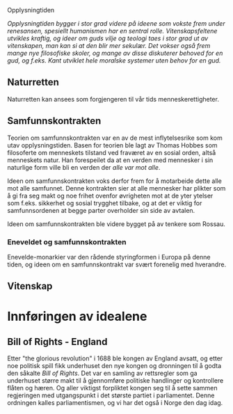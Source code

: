 Opplysningtiden

*Opplysningtiden bygger i stor grad videre på ideene som vokste frem under renesansen, spesiellt humanismen har en sentral rolle. Vitenskapsfeltene utvikles kraftig, og ideer om guds vilje og teologi taes i stor grad ut av vitenskapen, man kan si at den blir mer sekulær. Det vokser også frem mange nye filosofiske skoler, og mange av disse diskuterer behoved for en gud, og f.eks. Kant utviklet hele moralske systemer uten behov for en gud.*

## Naturretten
Naturretten kan ansees som forgjengeren til vår tids menneskerettigheter.

## Samfunnskontrakten
Teorien om samfunnskontrakten var en av de mest inflytelsesrike som kom utav opplysningstiden. Basen for teorien ble lagt av Thomas Hobbes som filosoferte om menneskets tilstand ved fraværet av en sosial orden, altså menneskets natur. Han forespeilet da at en verden med mennesker i sin naturlige form ville bli en verden der *alle var mot alle*.

Ideen om samfunnskontrakten voks derfor frem for å motarbeide dette alle mot alle samfunnet. Denne kontrakten sier at alle mennesker har plikter som å gi fra seg makt og noe frihet ovenfor øvrigheten mot at de yter ytelser som f.eks. sikkerhet og sosial trygghet tilbake, og at det er viktig for samfunnsordenen at begge parter overholder sin side av avtalen.

Ideen om samfunnskontrakten ble videre bygget på av tenkere som Rossau.

### Eneveldet og samfunnskontrakten
Enevelde-monarkier var den rådende styringformen i Europa på denne tiden, og ideen om en samfunnskontrakt var svært forenelig med hverandre.

## Vitenskap


# Innføringen av idealene

## Bill of Rights - England
Etter "the glorious revolution" i 1688 ble kongen av England avsatt, og etter noe politisk spill fikk underhuset den nye kongen og dronningen til å godta den såkalte *Bill of Rights*. Det var en samling av rettsregler som ga underhuset større makt til å gjennomføre politiske handlinger og kontrollere flåten og hæren. Og aller viktigst forpliktet kongen seg til å sette sammen regjeringen med utgangspunkt i det største partiet i parliamentet. Denne ordningen kalles parliamentismen, og vi har det også i Norge den dag idag.
